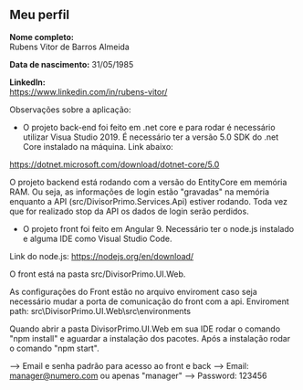 Meu perfil
-------

**Nome completo:**   
Rubens Vitor de Barros Almeida

**Data de nascimento:** 
31/05/1985

**LinkedIn:**    
https://www.linkedin.com/in/rubens-vitor/

Observações sobre a aplicação:

- O projeto back-end foi feito em .net core e para rodar é necessário utilizar Visua Studio 2019. É necessário ter a versão 5.0 SDK do .net Core instalado
na máquina. Link abaixo:

https://dotnet.microsoft.com/download/dotnet-core/5.0

O projeto backend está rodando com a versão do EntityCore em memória RAM. Ou seja, as informações de login estão "gravadas" na memória
enquanto a API (src/DivisorPrimo.Services.Api) estiver rodando. Toda vez que for realizado stop da API os dados de login serão perdidos.


- O projeto front foi feito em Angular 9. Necessário ter o node.js instalado e alguma IDE como Visual Studio Code. 

Link do node.js: https://nodejs.org/en/download/


O front está na pasta src/DivisorPrimo.UI.Web.

As configurações do Front estão no arquivo enviroment caso seja necessário mudar a porta de comunicação do front com a api.
Enviroment path: src\DivisorPrimo.UI.Web\src\environments

Quando abrir a pasta DivisorPrimo.UI.Web em sua IDE rodar o comando "npm install" e aguardar a instalação dos pacotes. 
Após a instalação rodar o comando "npm start".

--> Email e senha padrão para acesso ao front e back
--> Email: manager@numero.com ou apenas "manager"
--> Password: 123456
